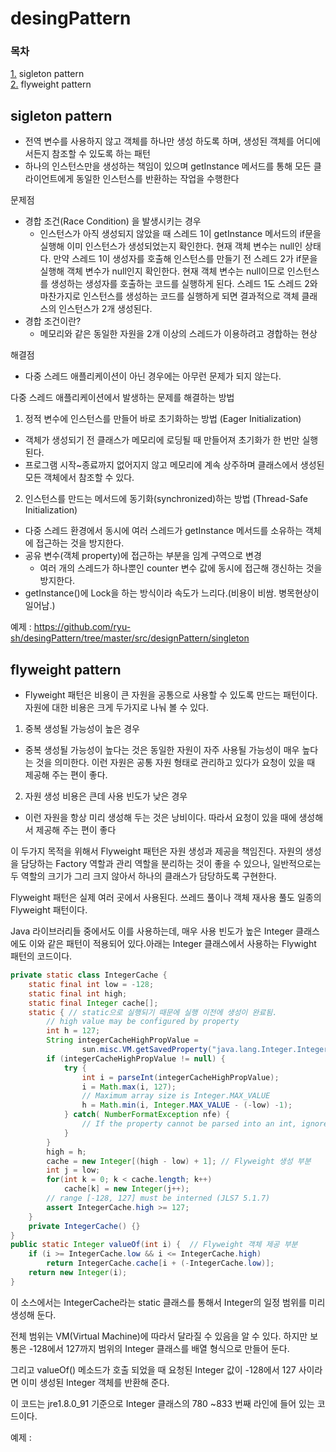 # desingPattern

### 목차
[1.](#sigleton-pattern) sigleton pattern  
[2.](#flyweight-pattern) flyweight pattern  

## sigleton pattern
 - 전역 변수를 사용하지 않고 객체를 하나만 생성 하도록 하며, 생성된 객체를 어디에서든지 참조할 수 있도록 하는 패턴
 - 하나의 인스턴스만을 생성하는 책임이 있으며 getInstance 메서드를 통해 모든 클라이언트에게 동일한 인스턴스를 반환하는 작업을 수행한다

문제점
 - 경합 조건(Race Condition) 을 발생시키는 경우
    - 인스턴스가 아직 생성되지 않았을 때 스레드 1이 getInstance 메서드의 if문을 실행해 이미 인스턴스가 생성되었는지 확인한다. 현재 객체 변수는 null인 상태다.
만약 스레드 1이 생성자를 호출해 인스턴스를 만들기 전 스레드 2가 if문을 실행해 객체 변수가 null인지 확인한다. 현재 객체 변수는 null이므로 인스턴스를 생성하는 생성자를 호출하는 코드를 실행하게 된다.
스레드 1도 스레드 2와 마찬가지로 인스턴스를 생성하는 코드를 실행하게 되면 결과적으로 객체 클래스의 인스턴스가 2개 생성된다.
- 경합 조건이란?
    - 메모리와 같은 동일한 자원을 2개 이상의 스레드가 이용하려고 경합하는 현상

해결점
- 다중 스레드 애플리케이션이 아닌 경우에는 아무런 문제가 되지 않는다.

다중 스레드 애플리케이션에서 발생하는 문제를 해결하는 방법
1. 정적 변수에 인스턴스를 만들어 바로 초기화하는 방법 (Eager Initialization)
  - 객체가 생성되기 전 클래스가 메모리에 로딩될 때 만들어져 초기화가 한 번만 실행된다.
  - 프로그램 시작~종료까지 없어지지 않고 메모리에 계속 상주하며 클래스에서 생성된 모든 객체에서 참조할 수 있다.
2. 인스턴스를 만드는 메서드에 동기화(synchronized)하는 방법 (Thread-Safe Initialization)
  - 다중 스레드 환경에서 동시에 여러 스레드가 getInstance 메서드를 소유하는 객체에 접근하는 것을 방지한다.
  - 공유 변수(객체 property)에 접근하는 부분을 임계 구역으로 변경
    - 여러 개의 스레드가 하나뿐인 counter 변수 값에 동시에 접근해 갱신하는 것을 방지한다.
  - getInstance()에 Lock을 하는 방식이라 속도가 느리다.(비용이 비쌈. 병목현상이 일어남.)

예제 : https://github.com/ryu-sh/desingPattern/tree/master/src/designPattern/singleton

## flyweight pattern
 - Flyweight 패턴은 비용이 큰 자원을 공통으로 사용할 수 있도록 만드는 패턴이다. 자원에 대한 비용은 크게 두가지로 나눠 볼 수 있다.
1. 중복 생성될 가능성이 높은 경우
 - 중복 생성될 가능성이 높다는 것은 동일한 자원이 자주 사용될 가능성이 매우 높다는 것을 의미한다. 이런 자원은 공통 자원 형태로 관리하고 있다가 요청이 있을 때 제공해 주는 편이 좋다.

2. 자원 생성 비용은 큰데 사용 빈도가 낮은 경우
 - 이런 자원을 항상 미리 생성해 두는 것은 낭비이다. 따라서 요청이 있을 때에 생성해서 제공해 주는 편이 좋다

이 두가지 목적을 위해서 Flyweight 패턴은 자원 생성과 제공을 책임진다. 자원의 생성을 담당하는 Factory 역할과 관리 역할을 분리하는 것이 좋을 수 있으나, 일반적으로는 두 역할의 크기가 그리 크지 않아서 하나의 클래스가 담당하도록 구현한다.

Flyweight 패턴은 실제 여러 곳에서 사용된다. 쓰레드 풀이나 객체 재사용 풀도 일종의 Flyweight 패턴이다. 

Java 라이브러리들 중에서도 이를 사용하는데, 매우 사용 빈도가 높은 Integer 클래스에도 이와 같은 패턴이 적용되어 있다.아래는 Integer 클래스에서 사용하는 Flywight 패턴의 코드이다.

```java
private static class IntegerCache {
    static final int low = -128;
    static final int high;
    static final Integer cache[];
    static { // static으로 실행되기 때문에 실행 이전에 생성이 완료됨.
        // high value may be configured by property
        int h = 127;
        String integerCacheHighPropValue =
                sun.misc.VM.getSavedProperty("java.lang.Integer.IntegerCache.high");
        if (integerCacheHighPropValue != null) {
            try {
                int i = parseInt(integerCacheHighPropValue);
                i = Math.max(i, 127);
                // Maximum array size is Integer.MAX_VALUE
                h = Math.min(i, Integer.MAX_VALUE - (-low) -1);
            } catch( NumberFormatException nfe) {
                // If the property cannot be parsed into an int, ignore it.
            }
        }
        high = h;
        cache = new Integer[(high - low) + 1]; // Flyweight 생성 부분
        int j = low;
        for(int k = 0; k < cache.length; k++)
            cache[k] = new Integer(j++);
        // range [-128, 127] must be interned (JLS7 5.1.7)
        assert IntegerCache.high >= 127;
    }
    private IntegerCache() {}
}
public static Integer valueOf(int i) {  // Flyweight 객체 제공 부분
    if (i >= IntegerCache.low && i <= IntegerCache.high)
        return IntegerCache.cache[i + (-IntegerCache.low)];
    return new Integer(i);
} 
```
이 소스에서는 IntegerCache라는 static 클래스를 통해서 Integer의 일정 범위를 미리 생성해 둔다. 

전체 범위는 VM(Virtual Machine)에 따라서 달라질 수 있음을 알 수 있다. 하지만 보통은 -128에서 127까지 범위의 Integer 클래스를 배열 형식으로 만들어 둔다. 

그리고 valueOf() 메소드가 호출 되었을 때 요청된 Integer 값이 -128에서 127 사이라면 이미 생성된 Integer 객체를 반환해 준다. 

이 코드는 jre1.8.0_91 기준으로 Integer 클래스의 780 ~833 번째 라인에 들어 있는 코드이다.

예제 : 


